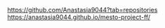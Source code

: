 https://github.com/Anastasia9044?tab=repositories
https://anastasia9044.github.io/mesto-project-ff/
